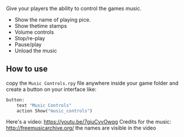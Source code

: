 Give your players the ability to control the games music.

- Show the name of playing pice.
- Show thetime stamps
- Volume controls
- Stop/re-play
- Pause/play
- Unload the music

## How to use
copy the `Music Controls.rpy` file anywhere inside your game folder and create a button on your interface like:
``` python
button:
    text "Music Controls"
    action Show("music_controls")
```


Here's a video: https://youtu.be/7giuCvvOwqg
Credits for the music: http://freemusicarchive.org/
the names are visible in the video


